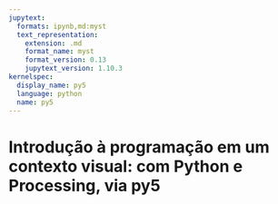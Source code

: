 ```yaml
---
jupytext:
  formats: ipynb,md:myst
  text_representation:
    extension: .md
    format_name: myst
    format_version: 0.13
    jupytext_version: 1.10.3
kernelspec:
  display_name: py5
  language: python
  name: py5
---
```



# Introdução à programação em um contexto visual: com Python e Processing, via py5

